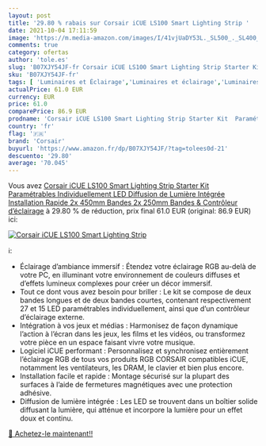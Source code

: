 ```yaml
---
layout: post
title: '29.80 % rabais sur Corsair iCUE LS100 Smart Lighting Strip '
date: 2021-10-04 17:11:59
image: 'https://m.media-amazon.com/images/I/41vjUaDY53L._SL500_._SL400_.jpg'
comments: true
category: ofertas
author: 'tole.es'
slug: 'B07XJY54JF-fr Corsair iCUE LS100 Smart Lighting Strip Starter Kit...'
sku: 'B07XJY54JF-fr'
tags: [ 'Luminaires et Éclairage','Luminaires et éclairage','Luminaires intérieur','Rubans à LED','corsair','Éclairage spécial', ]
actualPrice: 61.0 EUR
currency: EUR
price: 61.0
comparePrice: 86.9 EUR
prodname: 'Corsair iCUE LS100 Smart Lighting Strip Starter Kit  Paramétrables Individuellement LED  Diffusion de Lumière Intégrée  Installation Rapide  2x 450mm Bandes  2x 250mm Bandes & Contrôleur d’éclairage'
country: 'fr'
flag: '🇫🇷'
brand: 'Corsair'
buyurl: 'https://www.amazon.fr/dp/B07XJY54JF/?tag=tolees0d-21'
descuento: '29.80'
average: '70.045'
---
```


Vous avez [Corsair iCUE LS100 Smart Lighting Strip Starter Kit  Paramétrables Individuellement LED  Diffusion de Lumière Intégrée  Installation Rapide  2x 450mm Bandes  2x 250mm Bandes & Contrôleur d’éclairage](https://www.amazon.fr/dp/B07XJY54JF/?tag=tolees0d-21)  à  29.80 % de réduction, prix final  61.0 EUR (original: 86.9 EUR) ici:

[![Corsair iCUE LS100 Smart Lighting Strip ](https://m.media-amazon.com/images/I/41vjUaDY53L._SL500_._SL400_.jpg)](https://www.amazon.fr/dp/B07XJY54JF/?tag=tolees0d-21)

ℹ️:

- Éclairage d’ambiance immersif : Étendez votre éclairage RGB au-delà de votre PC, en illuminant votre environnement de couleurs diffuses et d’effets lumineux complexes pour créer un décor immersif.
- Tout ce dont vous avez besoin pour briller : Le kit se compose de deux bandes longues et de deux bandes courtes, contenant respectivement 27 et 15 LED paramétrables individuellement, ainsi que d’un contrôleur d’éclairage externe.
- Intégration à vos jeux et médias : Harmonisez de façon dynamique l’action à l’écran dans les jeux, les films et les vidéos, ou transformez votre pièce en un espace faisant vivre votre musique.
- Logiciel iCUE performant : Personnalisez et synchronisez entièrement l’éclairage RGB de tous vos produits RGB CORSAIR compatibles iCUE, notamment les ventilateurs, les DRAM, le clavier et bien plus encore.
- Installation facile et rapide : Montage sécurisé sur la plupart des surfaces à l’aide de fermetures magnétiques avec une protection adhésive.
- Diffusion de lumière intégrée : Les LED se trouvent dans un boîtier solide diffusant la lumière, qui atténue et incorpore la lumière pour un effet doux et continu.

[🛒 Achetez-le maintenant!!](https://www.amazon.fr/dp/B07XJY54JF/?tag=tolees0d-21)

